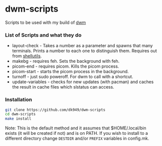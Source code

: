 # dwm-scripts

Scripts to be used with my build of [dwm](https://github.com/dk949/dwm)

### List of Scripts and what they do

* layout-check - Takes a number as a parameter and spawns that many terminals.
  Prints a number to each one to distinguish them. Requires out from
  [shellutils](https://github.com/dk949/shellutils).
* makebg - requires feh. Sets the background with feh.
* picom-end - requires picom. Kills the picom process.
* picom-start - starts the picom process in the background.
* turnoff - just sudo poweroff. For dwm to call with a shortcut.
* update-variables - checks for new updates (with pacman) and caches the result
  in cache files which slstatus can access.

### Installation

``` sh
git clone https://github.com/dk949/dwm-scripts
cd dwm-scripts
make install
```

Note: This is the default method and it assumes that $HOME/.local/bin exists (it
will be created if not) and is on PATH. If you wish to install to a different
directory change `DESTDIR` and/or `PREFIX` variables in config.mk.
